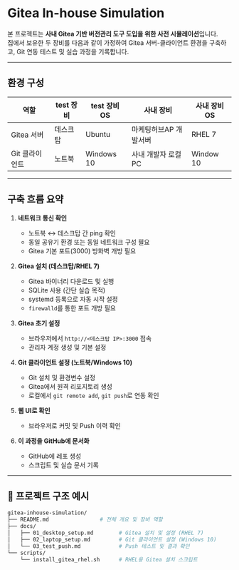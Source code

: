 # Gitea In-house Simulation

본 프로젝트는 **사내 Gitea 기반 버전관리 도구 도입을 위한 사전 시뮬레이션**입니다.  
집에서 보유한 두 장비를 다음과 같이 가정하여 Gitea 서버-클라이언트 환경을 구축하고, Git 연동 테스트 및 실습 과정을 기록합니다.

---

## 환경 구성

| 역할 | test 장비 | test 장비 OS | 사내 장비 | 사내 장비 OS |
|-----|----------|-------------|---------|------------|
| Gitea 서버 | 데스크탑 | Ubuntu | 마케팅허브AP 개발서버| RHEL 7 |
| Git 클라이언트 | 노트북 | Windows 10 | 사내 개발자 로컬 PC | Window 10 |
---

## 구축 흐름 요약

1. **네트워크 통신 확인**
   - 노트북 ↔ 데스크탑 간 ping 확인
   - 동일 공유기 환경 또는 동일 네트워크 구성 필요
   - Gitea 기본 포트(3000) 방화벽 개방 필요

2. **Gitea 설치 (데스크탑/RHEL 7)**
   - Gitea 바이너리 다운로드 및 실행
   - SQLite 사용 (간단 실습 목적)
   - systemd 등록으로 자동 시작 설정
   - `firewalld`를 통한 포트 개방 필요

3. **Gitea 초기 설정**
   - 브라우저에서 `http://<데스크탑 IP>:3000` 접속
   - 관리자 계정 생성 및 기본 설정

4. **Git 클라이언트 설정 (노트북/Windows 10)**
   - Git 설치 및 환경변수 설정
   - Gitea에서 원격 리포지토리 생성
   - 로컬에서 `git remote add`, `git push`로 연동 확인

5. **웹 UI로 확인**
   - 브라우저로 커밋 및 Push 이력 확인

6. **이 과정을 GitHub에 문서화**
   - GitHub에 레포 생성
   - 스크립트 및 실습 문서 기록

---

## 📁 프로젝트 구조 예시

```bash
gitea-inhouse-simulation/
├── README.md                # 전체 개요 및 장비 역할
├── docs/   
│   ├── 01_desktop_setup.md        # Gitea 설치 및 설정 (RHEL 7)
│   ├── 02_laptop_setup.md         # Git 클라이언트 설정 (Windows 10)
│   └── 03_test_push.md            # Push 테스트 및 결과 확인
└── scripts/
    └── install_gitea_rhel.sh      # RHEL용 Gitea 설치 스크립트